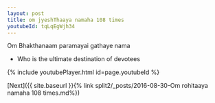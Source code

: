 ```yaml
---
layout: post
title: om jyeshThaaya namaha 108 times
youtubeId: tqLqEgWjh34
---
```

 
 
Om Bhakthanaam paramayai gathaye nama 
 
 -  Who is the ultimate destination of devotees 
 
  
 
  
 
 
 
 
 
 


{% include youtubePlayer.html id=page.youtubeId %}
 
[Next]({{ site.baseurl }}{% link  split2/_posts/2016-08-30-Om rohitaaya namaha 108 times.md%})
 
